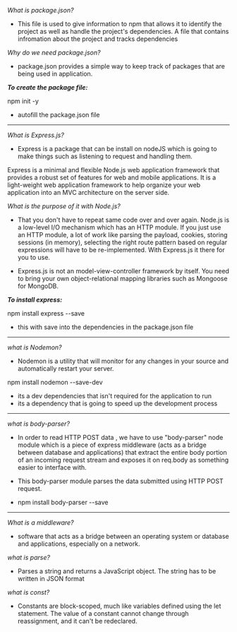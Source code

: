 _What is package.json?_
- This file is used to give information to npm that allows it to 
identify the project as well as handle the project's dependencies.
A file that contains infromation about the project and tracks dependencies

_Why do we need package.json?_
- package.json provides a simple way to keep track 
of packages that are being used in application.

**_To create the package file:_**

npm init -y
- autofill the package.json file

___

_What is Express.js?_
- Express is a package that can be install on nodeJS which is going 
to make things such as listening to request and handling them.

Express is a minimal and flexible Node.js web application framework 
that provides a robust set of features for web and mobile applications.
It is a light-weight web application framework to help organize 
your web application into an MVC architecture on the server side.


_What is the purpose of it with Node.js?_
- That you don't have to repeat same code over and over again. 
Node.js is a low-level I/O mechanism which has an HTTP module. 
If you just use an HTTP module, a lot of work like parsing the payload, 
cookies, storing sessions (in memory), selecting the right 
route pattern based on regular expressions will have to be re-implemented. 
With Express.js it there for you to use.

- Express.js is not an model-view-controller framework by itself. 
You need to bring your own object-relational mapping libraries such as 
Mongoose for MongoDB.

**_To install express:_**

npm install express --save
- this with save into the dependencies in the package.json file

___

_what is Nodemon?_
- Nodemon is a utility that will monitor for any changes 
in your source and automatically restart your server.

npm install nodemon --save-dev
- its a dev dependencies that isn't required for the application to run
- its a dependency that is going to speed up the development process

___

_what is body-parser?_
- In order to read HTTP POST data , we have to use "body-parser" node module which 
  is a piece of express middleware (acts as a bridge between database and applications)
  that extract the entire body portion of an incoming request stream and exposes it on 
  req.body as something easier to interface with. 

- This body-parser module parses the data submitted using HTTP POST request.

- npm install body-parser --save

___

_What is a middleware?_
- software that acts as a bridge between an operating system 
or database and applications, especially on a network.

_what is parse?_
- Parses a string and returns a JavaScript object. 
The string has to be written in JSON format

_what is const?_
- Constants are block-scoped, much like variables defined using the let statement. 
The value of a constant cannot change through reassignment, and it can't be redeclared.
